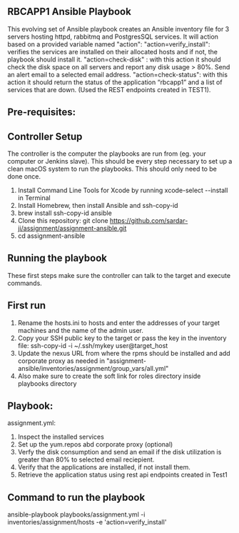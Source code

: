 RBCAPP1 Ansible Playbook
------------------------
This evolving set of Ansible playbook creates an Ansible inventory file for 3 servers hosting httpd, rabbitmq and PostgresSQL services. It will  action based on a provided variable named "action":
    "action=verify_install": verifies the services are installed on their allocated hosts and if not, the playbook should install it.
    "action=check-disk" : with this action it should check the disk space on all servers and report any disk usage >  80%. Send an alert email to a selected email address.
    "action=check-status": with this action it should return the status of the application “rbcapp1” and a list of services that are down. (Used the REST endpoints created in TEST1).

Pre-requisites:
-------------

Controller Setup
--------------------
The controller is the computer the playbooks are run from (eg. your computer or Jenkins slave). This should be every step necessary to set up a clean macOS system to run the playbooks. This should only need to be done once.

1) Install Command Line Tools for Xcode by running xcode-select --install in Terminal
2) Install Homebrew, then install Ansible and ssh-copy-id
3) brew install ssh-copy-id ansible
4) Clone this repository:
    git clone https://github.com/sardar-ji/assignment/assignment-ansible.git
5) cd assignment-ansible

Running the playbook
----------------------
These first steps make sure the controller can talk to the target and execute commands.

First run
----------
1) Rename the hosts.ini to hosts and enter the addresses of your target machines and the name of the admin user.
2) Copy your SSH public key to the target or pass the key in the inventory file:
       ssh-copy-id -i ~/.ssh/mykey user@target_host
3) Update the nexus URL from where the rpms should be installed and add corporate proxy as needed in "assignment-ansible/inventories/assignment/group_vars/all.yml"
4) Also make sure to create the soft link for roles directory inside playbooks directory

Playbook:
---------
assignment.yml: 
1) Inspect the installed services
2) Set up the yum.repos abd corporate proxy (optional)
3) Verfy the disk consumption and send an email if the disk utilization is greater than 80% to selected email reciepient.
4) Verify that the applications are installed, if not install them.
5) Retrieve the application status using rest api endpoints created in Test1


Command to run the playbook
----------------------------
ansible-playbook playbooks/assignment.yml -i inventories/assignment/hosts -e 'action=verify_install'


